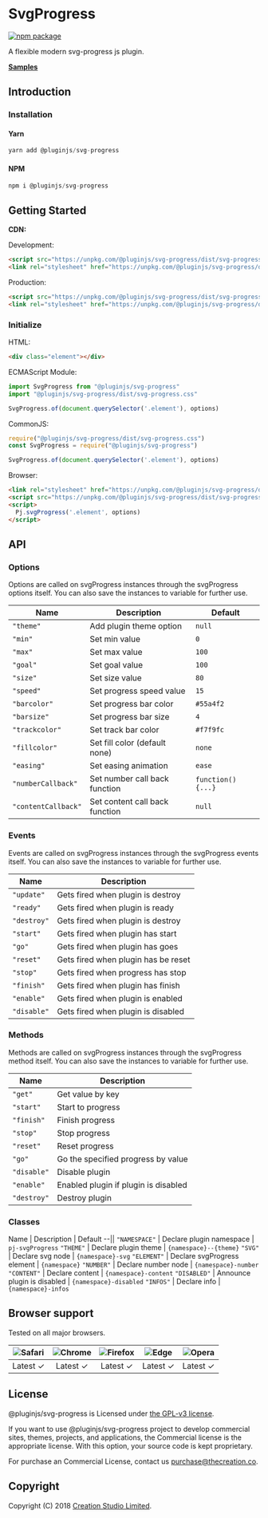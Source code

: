# SvgProgress

[![npm package](https://img.shields.io/npm/v/@pluginjs/svg-progress.svg)](https://www.npmjs.com/package/@pluginjs/svg-progress)

A flexible modern svg-progress js plugin.

**[Samples](https://codesandbox.io/s/github/pluginjs/plugin.js/tree/master/modules/svgProgress/samples)**

## Introduction

### Installation

#### Yarn

```javascript
yarn add @pluginjs/svg-progress
```

#### NPM

```javascript
npm i @pluginjs/svg-progress
```

## Getting Started

**CDN:**

Development:

```html
<script src="https://unpkg.com/@pluginjs/svg-progress/dist/svg-progress.js"></script>
<link rel="stylesheet" href="https://unpkg.com/@pluginjs/svg-progress/dist/svg-progress.css">
```

Production:

```html
<script src="https://unpkg.com/@pluginjs/svg-progress/dist/svg-progress.min.js"></script>
<link rel="stylesheet" href="https://unpkg.com/@pluginjs/svg-progress/dist/svg-progress.min.css">
```

### Initialize

HTML:

```html
<div class="element"></div>
```

ECMAScript Module:

```javascript
import SvgProgress from "@pluginjs/svg-progress"
import "@pluginjs/svg-progress/dist/svg-progress.css"

SvgProgress.of(document.querySelector('.element'), options)
```

CommonJS:

```javascript
require("@pluginjs/svg-progress/dist/svg-progress.css")
const SvgProgress = require("@pluginjs/svg-progress")

SvgProgress.of(document.querySelector('.element'), options)
```

Browser:

```html
<link rel="stylesheet" href="https://unpkg.com/@pluginjs/svg-progress/dist/svg-progress.css">
<script src="https://unpkg.com/@pluginjs/svg-progress/dist/svg-progress.js"></script>
<script>
  Pj.svgProgress('.element', options)
</script>
```

## API

### Options

Options are called on svgProgress instances through the svgProgress options itself.
You can also save the instances to variable for further use.

Name | Description | Default
--|--|--
`"theme"` | Add plugin theme option | `null`
`"min"` | Set min value | `0`
`"max"` | Set max value | `100`
`"goal"` | Set goal value | `100`
`"size"` | Set size value | `80`
`"speed"` | Set progress speed value | `15`
`"barcolor"` | Set progress bar color | `#55a4f2`
`"barsize"` | Set progress bar size | `4`
`"trackcolor"` | Set track bar color | `#f7f9fc`
`"fillcolor"` | Set fill color (default none) | `none`
`"easing"` | Set easing animation | `ease`
`"numberCallback"` | Set number call back function | `function() {...}`
`"contentCallback"` | Set content call back function | `null`

### Events

Events are called on svgProgress instances through the svgProgress events itself.
You can also save the instances to variable for further use.

Name | Description
--|--
`"update"` | Gets fired when plugin is destroy
`"ready"` | Gets fired when plugin is ready
`"destroy"` | Gets fired when plugin is destroy
`"start"` | Gets fired when plugin has start
`"go"` | Gets fired when plugin has goes
`"reset"` | Gets fired when plugin has be reset
`"stop"` | Gets fired when progress has stop
`"finish"` | Gets fired when plugin has finish
`"enable"` | Gets fired when plugin is enabled
`"disable"` | Gets fired when plugin is disabled

### Methods

Methods are called on svgProgress instances through the svgProgress method itself.
You can also save the instances to variable for further use.

Name | Description
--|--
`"get"` | Get value by key
`"start"` | Start to progress
`"finish"` | Finish progress
`"stop"` | Stop progress
`"reset"` | Reset progress
`"go"` | Go the specified progress by value
`"disable"` | Disable plugin
`"enable"` | Enabled plugin if plugin is disabled
`"destroy"` | Destroy plugin

### Classes

Name | Description | Default
--||
`"NAMESPACE"` | Declare plugin namespace | `pj-svgProgress`
`"THEME"` | Declare plugin theme | `{namespace}--{theme}`
`"SVG"` | Declare svg node | `{namespace}-svg`
`"ELEMENT"` | Declare svgProgress element | `{namespace}`
`"NUMBER"` | Declare number node | `{namespace}-number`
`"CONTENT"` | Declare content | `{namespace}-content`
`"DISABLED"` | Announce plugin is disabled | `{namespace}-disabled`
`"INFOS"` | Declare info | `{namespace}-infos`

## Browser support

Tested on all major browsers.

| <img src="https://raw.githubusercontent.com/alrra/browser-logos/master/src/safari/safari_32x32.png" alt="Safari"> | <img src="https://raw.githubusercontent.com/alrra/browser-logos/master/src/chrome/chrome_32x32.png" alt="Chrome"> | <img src="https://raw.githubusercontent.com/alrra/browser-logos/master/src/firefox/firefox_32x32.png" alt="Firefox"> | <img src="https://raw.githubusercontent.com/alrra/browser-logos/master/src/edge/edge_32x32.png" alt="Edge"> | <img src="https://raw.githubusercontent.com/alrra/browser-logos/master/src/opera/opera_32x32.png" alt="Opera"> |
|:--:|:--:|:--:|:--:|:--:|
| Latest ✓ | Latest ✓ | Latest ✓ | Latest ✓ | Latest ✓ |

## License

@pluginjs/svg-progress is Licensed under [the GPL-v3 license](LICENSE).

If you want to use @pluginjs/svg-progress project to develop commercial sites, themes, projects, and applications, the Commercial license is the appropriate license. With this option, your source code is kept proprietary.

For purchase an Commercial License, contact us purchase@thecreation.co.

## Copyright

Copyright (C) 2018 [Creation Studio Limited](creationstudio.com).